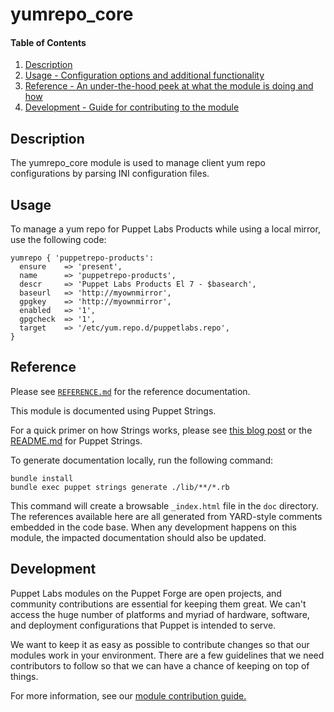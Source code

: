 
# yumrepo_core

#### Table of Contents

1. [Description](#description)
2. [Usage - Configuration options and additional functionality](#usage)
3. [Reference - An under-the-hood peek at what the module is doing and how](#reference)
4. [Development - Guide for contributing to the module](#development)

## Description

The yumrepo_core module is used to manage client yum repo configurations by parsing INI configuration files.

## Usage

To manage a yum repo for Puppet Labs Products while using a local mirror, use the following code:

```
yumrepo { 'puppetrepo-products':
  ensure    => 'present',
  name      => 'puppetrepo-products',
  descr     => 'Puppet Labs Products El 7 - $basearch',
  baseurl   => 'http://myownmirror',
  gpgkey    => 'http://myownmirror',
  enabled   => '1',
  gpgcheck  => '1',
  target    => '/etc/yum.repo.d/puppetlabs.repo',
}

```

## Reference

Please see [`REFERENCE.md`](REFERENCE.md) for the reference documentation.

This module is documented using Puppet Strings.

For a quick primer on how Strings works, please see [this blog post](https://puppet.com/blog/using-puppet-strings-generate-great-documentation-puppet-modules) or the [README.md](https://github.com/puppetlabs/puppet-strings/blob/master/README.md) for Puppet Strings.

To generate documentation locally, run the following command:
```
bundle install
bundle exec puppet strings generate ./lib/**/*.rb
```
This command will create a browsable `_index.html` file in the `doc` directory. The references available here are all generated from YARD-style comments embedded in the code base. When any development happens on this module, the impacted documentation should also be updated.

## Development

Puppet Labs modules on the Puppet Forge are open projects, and community contributions are essential for keeping them great. We can't access the huge number of platforms and myriad of hardware, software, and deployment configurations that Puppet is intended to serve.

We want to keep it as easy as possible to contribute changes so that our modules work in your environment. There are a few guidelines that we need contributors to follow so that we can have a chance of keeping on top of things.

For more information, see our [module contribution guide.](https://docs.puppetlabs.com/forge/contributing.html)
